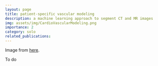 ```yaml
---
layout: page
title: patient-specific vascular modeling
description: a machine learning approach to segment CT and MR images 
img: assets/img/CardioVascularModeling.png
importance: 2
category: solo
related_publications:
---
```


Image from [here](https://bloodflow.engin.umich.edu/gallery/patient-specific-blood-flow-simulation/).

To do

